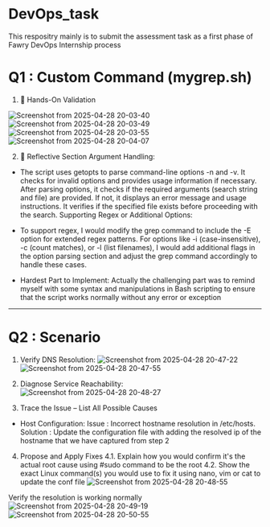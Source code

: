 # DevOps_task
This respositry mainly is to submit the assessment task as a first phase of Fawry DevOps Internship process

# Q1 : Custom Command (mygrep.sh)
1. 🧪 Hands-On Validation

![Screenshot from 2025-04-28 20-03-40](https://github.com/user-attachments/assets/b98460eb-f234-4062-8349-ed3cc62c746a)
![Screenshot from 2025-04-28 20-03-49](https://github.com/user-attachments/assets/2b77f972-7714-4d73-b150-89af42101ba5)
![Screenshot from 2025-04-28 20-03-55](https://github.com/user-attachments/assets/1ea249d1-00d0-428e-a668-911cb5cbe118)
![Screenshot from 2025-04-28 20-04-07](https://github.com/user-attachments/assets/47c1ae32-4931-48bd-88d3-a17d363a2728)

2. 🧠 Reflective Section
Argument Handling:

- The script uses getopts to parse command-line options -n and -v. It checks for invalid options and provides usage information if necessary.
After parsing options, it checks if the required arguments (search string and file) are provided. If not, it displays an error message and usage instructions.
It verifies if the specified file exists before proceeding with the search.
Supporting Regex or Additional Options:

- To support regex, I would modify the grep command to include the -E option for extended regex patterns. For options like -i (case-insensitive), -c (count matches), or -l (list filenames), I would add additional flags in the option parsing section and adjust the grep command accordingly to handle these cases.

- Hardest Part to Implement: Actually the challenging part was to remind myself with some syntax and manipulations in Bash scripting to ensure that the script works normally without any error or exception
------------------------------------------------------------------------------------------------------------------------------------------------------------------------------------------------------------------------------------------------
# Q2 : Scenario
1.  Verify DNS Resolution:
![Screenshot from 2025-04-28 20-47-22](https://github.com/user-attachments/assets/e6c61bef-7f1f-4ad0-b801-40fd7f3fb2d6)
![Screenshot from 2025-04-28 20-47-55](https://github.com/user-attachments/assets/ffd7ca5a-82f9-4a85-9cd2-5e09df85c0c4)

2. Diagnose Service Reachability:
![Screenshot from 2025-04-28 20-48-27](https://github.com/user-attachments/assets/3061447a-dc5b-4724-842d-ad4a3ee4b4b6)


3.  Trace the Issue – List All Possible Causes
- Host Configuration:
  Issue : Incorrect hostname resolution in /etc/hosts.
  Solution : Update the configuration file with adding the resolved ip of the hostname that we have captured from step 2
4. Propose and Apply Fixes
  4.1.  Explain how you would confirm it's the actual root cause
       using #sudo command to be the root
  4.2.  Show the exact Linux command(s) you would use to fix it
       using nano, vim or cat to update the conf file
  ![Screenshot from 2025-04-28 20-48-55](https://github.com/user-attachments/assets/f5c00ec1-1e02-47bd-9b47-46b579283f72)

Verify the resolution is working normally 
![Screenshot from 2025-04-28 20-49-19](https://github.com/user-attachments/assets/d90ce02c-9ac2-4161-865f-9ca6a9b208f7)
![Screenshot from 2025-04-28 20-50-55](https://github.com/user-attachments/assets/b15ef5aa-fc86-4e28-be07-e0c3680d1c0a)

